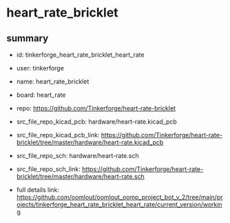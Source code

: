 # heart_rate_bricklet
 
## summary 
* id: tinkerforge_heart_rate_bricklet_heart_rate
* user: tinkerforge
* name: heart_rate_bricklet
* board: heart_rate
* repo: https://github.com/Tinkerforge/heart-rate-bricklet
* src_file_repo_kicad_pcb: hardware/heart-rate.kicad_pcb
* src_file_repo_kicad_pcb_link: https://github.com/Tinkerforge/heart-rate-bricklet/tree/master/hardware/heart-rate.kicad_pcb


* src_file_repo_sch: hardware/heart-rate.sch
* src_file_repo_sch_link: https://github.com/Tinkerforge/heart-rate-bricklet/tree/master/hardware/heart-rate.sch
* full details link: https://github.com/oomlout/oomlout_oomp_project_bot_v_2/tree/main/projects/tinkerforge_heart_rate_bricklet_heart_rate/current_version/working  








